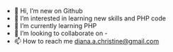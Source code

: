 - 👋 Hi, I’m new on Github
- 👀 I’m interested in learning new skills and PHP code
- 🌱 I’m currently learning PHP
- 💞️ I’m looking to collaborate on -
- 📫 How to reach me diana.a.christine@gmail.com

<!---
dianachristine4/dianachristine4 is a ✨ special ✨ repository because its `README.md` (this file) appears on your GitHub profile.
You can click the Preview link to take a look at your changes.
--->
